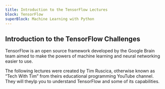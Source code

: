```yaml
---
title: Introduction to the TensorFlow Lectures
block: TensorFlow
superBlock: Machine Learning with Python
---
```


## Introduction to the TensorFlow Challenges

TensorFlow is an open source framework developed by the Google Brain team aimed to make the powers of machine learning and neural networking easier to use.

The following lectures were created by Tim Ruscica, otherwise known as “Tech With Tim” from theirs educational programming YouTube channel. They will theylp you to understand TensorFlow and some of its capabilities.
